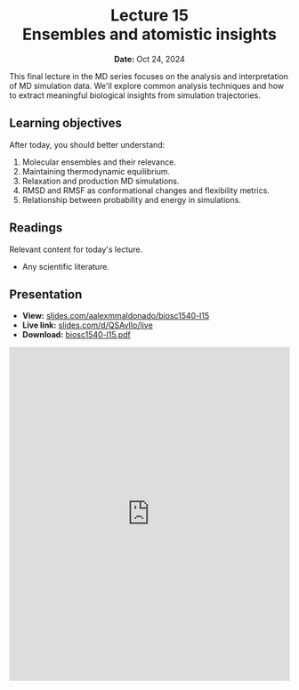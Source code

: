 <h1 align="center">
<b>Lecture 15</b><br>
Ensembles and atomistic insights
</h1>
<p align="center">
<b>Date:</b> Oct 24, 2024
</p>

This final lecture in the MD series focuses on the analysis and interpretation of MD simulation data.
We'll explore common analysis techniques and how to extract meaningful biological insights from simulation trajectories.

## Learning objectives

After today, you should better understand:

1.  Molecular ensembles and their relevance.
2.  Maintaining thermodynamic equilibrium.
3.  Relaxation and production MD simulations.
4.  RMSD and RMSF as conformational changes and flexibility metrics.
5.  Relationship between probability and energy in simulations.

## Readings

Relevant content for today's lecture.

-   Any scientific literature.

## Presentation

-   **View:** [slides.com/aalexmmaldonado/biosc1540-l15](https://slides.com/aalexmmaldonado/biosc1540-l15)
-   **Live link:** [slides.com/d/QSAvIIo/live](https://slides.com/d/QSAvIIo/live)
-   **Download:** [biosc1540-l15.pdf](/lectures/15/biosc1540-l15.pdf)

<iframe src="https://slides.com/aalexmmaldonado/biosc1540-l15/embed?byline=hidden&share=hidden" width="100%" height="600" title="BIOSC 1540: Lecture 15" scrolling="no" frameborder="0" webkitallowfullscreen mozallowfullscreen allowfullscreen></iframe>

<!--
Notes

- To explain the MD sampling aspect (one long vs. three short), you can use getting from one building to another.
- PMF is a little complicated to explain the meaning, probably just emphasize that it is a "kind" of energy (e.g., kinetic vs. potential).

-->
